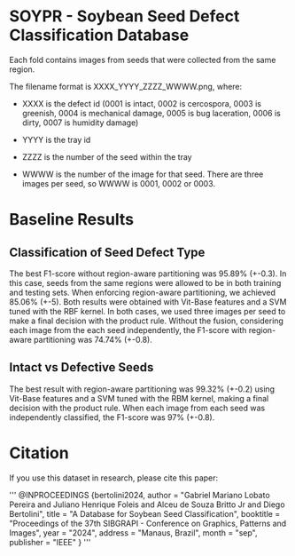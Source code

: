 # SOYPR - Soybean Seed Defect Classification Database

Each fold contains images from seeds that were collected from the same region.

The filename format is XXXX_YYYY_ZZZZ_WWWW.png, where:

* XXXX is the defect id (0001 is intact, 0002 is cercospora, 0003 is greenish, 0004 is mechanical damage, 0005 is bug laceration, 0006 is dirty, 0007 is humidity damage)

* YYYY is the tray id

* ZZZZ is the number of the seed within the tray

* WWWW is the number of the image for that seed. There are three images per seed, so WWWW is 0001, 0002 or 0003.

# Baseline Results

## Classification of Seed Defect Type

The best F1-score without region-aware partitioning was 95.89% (+-0.3). In this case, seeds from the same regions were allowed to be in both training and testing sets. When enforcing region-aware partitioning, we achieved 85.06% (+-5). Both results were obtained with Vit-Base features and a SVM tuned with the RBF kernel. In both cases, we used three images per seed to make a final decision with the product rule. Without the fusion, considering each image from the each seed independently, the F1-score with region-aware partitioning was 74.74% (+-0.8).

## Intact vs Defective Seeds

The best result with region-aware partitioning was 99.32% (+-0.2) using Vit-Base features and a SVM tuned with the RBM kernel, making a final decision with the product rule. When each image from each seed was independently classified, the F1-score was 97% (+-0.8).

# Citation

If you use this dataset in research, please cite this paper:

'''
@INPROCEEDINGS {bertolini2024,
    author    = "Gabriel Mariano Lobato Pereira and Juliano Henrique Foleis and Alceu de Souza Britto Jr and Diego Bertolini",
    title     = "A Database for Soybean Seed Classification",
    booktitle = "Proceedings of the 37th SIBGRAPI - Conference on Graphics, Patterns and Images",
    year      = "2024",
    address   = "Manaus, Brazil",
    month     = "sep",
    publisher = "IEEE"
}
'''


